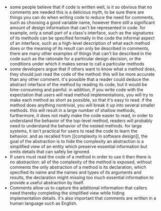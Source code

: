 - some people believe that if code is written well, is it so obvious that no comments are needed this is a delicious myth, to be sure there are things you can do when writing code to reduce the need for comments, such as choosing a good variable name, however there still a significant amount of design information that can't be represented in code. for example, only a small part of a class's interface, such as the signatures of its methods  can be specified formally in the code the informal aspect of an interface, such as a high-level description of what each method does or the meaning of its result can only be described in comments, there are many other examples of things that can't be described in the code such as the rationale for a particular design decision, or the conditions  under which it makes sense to call a particular methods
- some developers argue that if others want to know what a method does, they should just read the code of the method: this will be more accurate than any other comment.  it's possible that a reader could deduce the abstract interface of the method by reading its code, but it would be time-consuming and painful. in addition, if you write code with the expectation that users will read method implementations, you will try to make each method as short as possible, so that it's easy to read. if the method does anything nontrivial, you will break it up into several smaller methods. this will result in a large number of shallow methods, furthermore, it does not really make the code easier to read, in order to understand the behavior of the top-level method, readers will probably need to understand the behavior of the nested methods. for large systems, it isn't practical for users to read the code to learn the behavior.  and as recalled from [[complexity in software design]], the goal of the abstraction is to hide the complexity an abstraction is a simplified view of an entity which preserve essential information but omits details that can safely be ignored.
- If users must read the code of a method in order to use it then there is no abstraction: all of the complexity of the method is exposed, without comments the only abstraction of a method is its declaration, which specified its name and the names and types of its arguments and results, the declaration might missing too much essential information to provide  a useful abstraction by itself.
- Comments allow us to capture the additional information that callers need thereby completing the simplified view while hiding implementation details. it's also important that comments are written in a human language such as English.